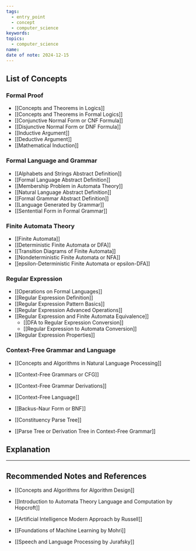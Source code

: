 ```yaml
---
tags:
  - entry_point
  - concept
  - computer_science
keywords: 
topics:
  - computer_science
name: 
date of note: 2024-12-15
---
```


## List of Concepts

### Formal Proof

- [[Concepts and Theorems in Logics]]
- [[Concepts and Theorems in Formal Logics]]
- [[Conjunctive Normal Form or CNF Formula]]
- [[Disjunctive Normal Form or DNF Formula]]
- [[Inductive Argument]]
- [[Deductive Argument]]
- [[Mathematical Induction]]

### Formal Language and Grammar

- [[Alphabets and Strings Abstract Definition]]
- [[Formal Language Abstract Definition]]
- [[Membership Problem in Automata Theory]]
- [[Natural Language Abstract Definition]]
- [[Formal Grammar Abstract Definition]]
- [[Language Generated by Grammar]]
- [[Sentential Form in Formal Grammar]]


### Finite Automata Theory

- [[Finite Automata]]
- [[Deterministic Finite Automata or DFA]]
- [[Transition Diagrams of Finite Automata]]
- [[Nondeterministic Finite Automata or NFA]]
- [[epsilon-Deterministic Finite Automata or epsilon-DFA]]


### Regular Expression

- [[Operations on Formal Languages]]
- [[Regular Expression Definition]]
- [[Regular Expression Pattern Basics]]
- [[Regular Expression Advanced Operations]]
- [[Regular Expression and Finite Automata Equivalence]]
	- [[DFA to Regular Expression Conversion]]
	- [[Regular Expression to Automata Conversion]]
- [[Regular Expression Properties]]


### Context-Free Grammar and Language

- [[Concepts and Algorithms in Natural Language Processing]]

- [[Context-Free Grammars or CFG]]
- [[Context-Free Grammar Derivations]]
- [[Context-Free Language]]

- [[Backus-Naur Form or BNF]]
- [[Constituency Parse Tree]]
- [[Parse Tree or Derivation Tree in Context-Free Grammar]]




## Explanation





-----------
##  Recommended Notes and References



- [[Concepts and Algorithms for Algorithm Design]]

- [[Introduction to Automata Theory Language and Computation by Hopcroft]]
- [[Artificial Intelligence Modern Approach by Russell]]
- [[Foundations of Machine Learning by Mohri]]
- [[Speech and Language Processing by Jurafsky]]